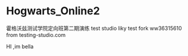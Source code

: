 # Hogwarts_Online2

霍格沃兹测试学院定向班第二期演练
test studio
liky test fork
ww36315610
from testing-studio.com


HI ,im bella 

